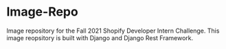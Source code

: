 # Image-Repo

Image repository for the Fall 2021 Shopify Developer Intern Challenge. This image reopsitory is built with Django and Django Rest Framework.